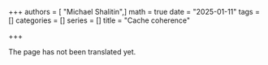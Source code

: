+++
authors = [ "Michael Shalitin",]
math = true
date = "2025-01-11"
tags = []
categories = []
series = []
title = "Cache coherence"

+++

The page has not been translated yet.